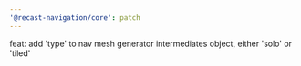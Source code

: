 ```yaml
---
'@recast-navigation/core': patch
---
```


feat: add 'type' to nav mesh generator intermediates object, either 'solo' or 'tiled'
